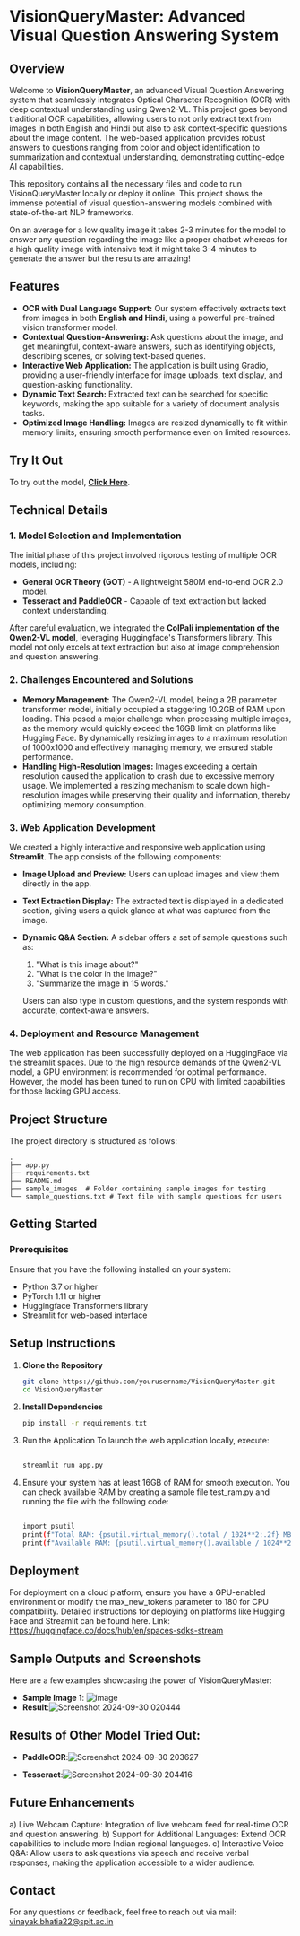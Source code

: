 # VisionQueryMaster: Advanced Visual Question Answering System

## Overview
Welcome to **VisionQueryMaster**, an advanced Visual Question Answering system that seamlessly integrates Optical Character Recognition (OCR) with deep contextual understanding using Qwen2-VL. This project goes beyond traditional OCR capabilities, allowing users to not only extract text from images in both English and Hindi but also to ask context-specific questions about the image content. The web-based application provides robust answers to questions ranging from color and object identification to summarization and contextual understanding, demonstrating cutting-edge AI capabilities.

This repository contains all the necessary files and code to run VisionQueryMaster locally or deploy it online. This project shows the immense potential of visual question-answering models combined with state-of-the-art NLP frameworks. 

On an average for a low quality image it takes 2-3 minutes for the model to answer any question regarding the image like a proper chatbot whereas for a high quality image with intensive text it might take 3-4 minutes to generate the answer but the results are amazing!

## Features
- **OCR with Dual Language Support:** Our system effectively extracts text from images in both **English and Hindi**, using a powerful pre-trained vision transformer model.
- **Contextual Question-Answering:** Ask questions about the image, and get meaningful, context-aware answers, such as identifying objects, describing scenes, or solving text-based queries.
- **Interactive Web Application:** The application is built using Gradio, providing a user-friendly interface for image uploads, text display, and question-asking functionality.
- **Dynamic Text Search:** Extracted text can be searched for specific keywords, making the app suitable for a variety of document analysis tasks.
- **Optimized Image Handling:** Images are resized dynamically to fit within memory limits, ensuring smooth performance even on limited resources.

## Try It Out
To try out the model, [**Click Here**](https://huggingface.co/spaces/vvinayakkk/fifthtry).

## Technical Details
### 1. **Model Selection and Implementation**
The initial phase of this project involved rigorous testing of multiple OCR models, including:
- **General OCR Theory (GOT)** - A lightweight 580M end-to-end OCR 2.0 model.
- **Tesseract and PaddleOCR** - Capable of text extraction but lacked context understanding.

After careful evaluation, we integrated the **ColPali implementation of the Qwen2-VL model**, leveraging Huggingface's Transformers library. This model not only excels at text extraction but also at image comprehension and question answering.

### 2. **Challenges Encountered and Solutions**
- **Memory Management:** The Qwen2-VL model, being a 2B parameter transformer model, initially occupied a staggering 10.2GB of RAM upon loading. This posed a major challenge when processing multiple images, as the memory would quickly exceed the 16GB limit on platforms like Hugging Face. By dynamically resizing images to a maximum resolution of 1000x1000 and effectively managing memory, we ensured stable performance.
- **Handling High-Resolution Images:** Images exceeding a certain resolution caused the application to crash due to excessive memory usage. We implemented a resizing mechanism to scale down high-resolution images while preserving their quality and information, thereby optimizing memory consumption.

### 3. **Web Application Development**
We created a highly interactive and responsive web application using **Streamlit**. The app consists of the following components:
- **Image Upload and Preview:** Users can upload images and view them directly in the app.
- **Text Extraction Display:** The extracted text is displayed in a dedicated section, giving users a quick glance at what was captured from the image.
- **Dynamic Q&A Section:** A sidebar offers a set of sample questions such as:
  1. "What is this image about?"
  2. "What is the color in the image?"
  3. "Summarize the image in 15 words."
  
  Users can also type in custom questions, and the system responds with accurate, context-aware answers.

### 4. **Deployment and Resource Management**
The web application has been successfully deployed on a HuggingFace via the streamlit spaces. Due to the high resource demands of the Qwen2-VL model, a GPU environment is recommended for optimal performance. However, the model has been tuned to run on CPU with limited capabilities for those lacking GPU access.

## Project Structure
The project directory is structured as follows:

```
.
├── app.py
├── requirements.txt
├── README.md
├── sample_images  # Folder containing sample images for testing
└── sample_questions.txt # Text file with sample questions for users

```


## Getting Started

### Prerequisites
Ensure that you have the following installed on your system:
- Python 3.7 or higher
- PyTorch 1.11 or higher
- Huggingface Transformers library
- Streamlit for web-based interface

## Setup Instructions

1. **Clone the Repository**
   ```bash
   git clone https://github.com/yourusername/VisionQueryMaster.git
   cd VisionQueryMaster

2. **Install Dependencies**
   ```bash
   pip install -r requirements.txt

3. Run the Application To launch the web application locally, execute:
    ```bash
      
    streamlit run app.py

4. Ensure your system has at least 16GB of RAM for smooth execution. You can check available RAM by creating a sample file test_ram.py and running the file with the following code:
    ```bash 
       
    import psutil
    print(f"Total RAM: {psutil.virtual_memory().total / 1024**2:.2f} MB")
    print(f"Available RAM: {psutil.virtual_memory().available / 1024**2:.2f} MB")

## Deployment
For deployment on a cloud platform, ensure you have a GPU-enabled environment or modify the max_new_tokens parameter to 180 for CPU compatibility. Detailed instructions for deploying on platforms like Hugging Face and Streamlit can be found here. Link: https://huggingface.co/docs/hub/en/spaces-sdks-stream

## Sample Outputs and Screenshots
Here are a few examples showcasing the power of VisionQueryMaster:
 - **Sample Image 1**: ![image](https://github.com/user-attachments/assets/a4c38c5d-089c-4308-a5b6-2da1968dbd65)
 - **Result**:![Screenshot 2024-09-30 020444](https://github.com/user-attachments/assets/16aa960c-9412-420b-8942-2aea6b257cba)



## Results of Other Model Tried Out:
- **PaddleOCR**:![Screenshot 2024-09-30 203627](https://github.com/user-attachments/assets/38b68739-19d8-4ce6-a7c5-1a47a95a5278)

 - **Tesseract**:![Screenshot 2024-09-30 204416](https://github.com/user-attachments/assets/2da80d66-3dc3-48d8-b065-53cf357138c1)



## Future Enhancements
a) Live Webcam Capture: Integration of live webcam feed for real-time OCR and question answering.
b) Support for Additional Languages: Extend OCR capabilities to include more Indian regional languages.
c) Interactive Voice Q&A: Allow users to ask questions via speech and receive verbal responses, making the application accessible to a wider audience.

## Contact
For any questions or feedback, feel free to reach out via mail: vinayak.bhatia22@spit.ac.in






